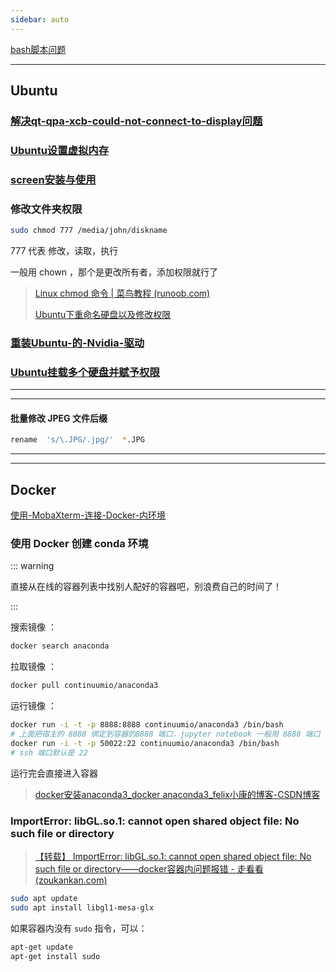 ```yaml
---
sidebar: auto
---
```




[bash脚本问题](./bash脚本问题.md)





-----------

## Ubuntu

### [解决qt-qpa-xcb-could-not-connect-to-display问题](./解决qt-qpa-xcb-could-not-connect-to-display问题.md)

### [Ubuntu设置虚拟内存](./Ubuntu-设置虚拟内存.md)





### [screen安装与使用](./screen安装与使用.md)



### 修改文件夹权限

```bash
sudo chmod 777 /media/john/diskname
```

777 代表 修改，读取，执行



一般用 chown ，那个是更改所有者，添加权限就行了

> [Linux chmod 命令 | 菜鸟教程 (runoob.com)](https://www.runoob.com/linux/linux-comm-chmod.html)
>
> [Ubuntu下重命名硬盘以及修改权限](https://blog.csdn.net/qq_43577613/article/details/122422292)



### [重装Ubuntu-的-Nvidia-驱动](./重装Ubuntu-的-Nvidia-驱动.md)

### [Ubuntu挂载多个硬盘并赋予权限](./Ubuntu挂载多个硬盘并赋予权限.md)







-----------

----------------------------------------



#### 批量修改 JPEG 文件后缀

```bash
rename  's/\.JPG/.jpg/'  *.JPG
```





-----------------------------------------------

------------------------------------

## Docker


[使用-MobaXterm-连接-Docker-内环境](./使用-MobaXterm-连接-Docker-内环境.md)

### 使用 Docker 创建 conda 环境

::: warning

直接从在线的容器列表中找别人配好的容器吧，别浪费自己的时间了！

:::



搜索镜像 ：  

```bash
docker search anaconda
```

拉取镜像 ：  

```bash
docker pull continuumio/anaconda3
```

运行镜像 ：  

```bash
docker run -i -t -p 8888:8888 continuumio/anaconda3 /bin/bash
# 上面把宿主的 8888 绑定到容器的8888 端口，jupyter notebook 一般用 8888 端口
docker run -i -t -p 50022:22 continuumio/anaconda3 /bin/bash
# ssh 端口默认是 22 
```

运行完会直接进入容器

> [docker安装anaconda3_docker anaconda3_felix小康的博客-CSDN博客](https://blog.csdn.net/qq_42494445/article/details/117443809)



### ImportError: libGL.so.1: cannot open shared object file: No such file or directory
> [【转载】 ImportError: libGL.so.1: cannot open shared object file: No such file or directory——docker容器内问题报错 - 走看看 (zoukankan.com)](http://t.zoukankan.com/devilmaycry812839668-p-13852644.html)



```bash
sudo apt update
sudo apt install libgl1-mesa-glx
```

如果容器内没有 `sudo` 指令，可以：

```bash
apt-get update
apt-get install sudo
```

